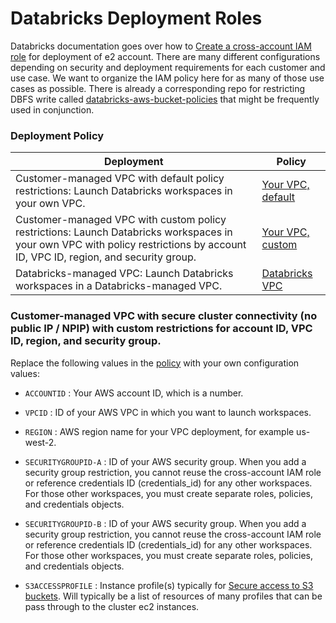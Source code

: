 # Databricks Deployment Roles

Databricks documentation goes over how to [Create a cross-account IAM role](https://docs.databricks.com/administration-guide/account-api/iam-role.html#language-Your%C2%A0VPC,%C2%A0custom) for deployment of e2 account. There are many different configurations depending on security and deployment requirements for each customer and use case. We want to organize the IAM policy here for as many of those use cases as possible. There is already a corresponding repo for restricting DBFS write called [databricks-aws-bucket-policies](https://github.com/databricks/databricks-aws-bucket-policies) that might be frequently used in conjunction.

### Deployment	Policy

| Deployment | Policy |
| ----------- | ----------- |
| Customer-managed VPC with default policy restrictions: Launch Databricks workspaces in your own VPC. | [Your VPC, default](e2-your-vpc-policy) |
| Customer-managed VPC with custom policy restrictions: Launch Databricks workspaces in your own VPC with policy restrictions by account ID, VPC ID, region, and security group. | [Your VPC, custom](e2-custom-vpc-policy) |
| Databricks-managed VPC: Launch Databricks workspaces in a Databricks-managed VPC.| 	[Databricks VPC](e2-databricks-vpc-policy) |

### Customer-managed VPC with secure cluster connectivity (no public IP / NPIP) with custom restrictions for account ID, VPC ID, region, and security group.

Replace the following values in the [policy](e2-custom-vpc-policy) with your own configuration values:

- `ACCOUNTID` : Your AWS account ID, which is a number.

- `VPCID` : ID of your AWS VPC in which you want to launch workspaces.

- `REGION` : AWS region name for your VPC deployment, for example us-west-2.

- `SECURITYGROUPID-A` : ID of your AWS security group. When you add a security group restriction, you cannot reuse the cross-account IAM role or reference credentials ID (credentials_id) for any other workspaces. For those other workspaces, you must create separate roles, policies, and credentials objects.

- `SECURITYGROUPID-B` : ID of your AWS security group. When you add a security group restriction, you cannot reuse the cross-account IAM role or reference credentials ID (credentials_id) for any other workspaces. For those other workspaces, you must create separate roles, policies, and credentials objects.

- `S3ACCESSPROFILE` : Instance profile(s) typically for [Secure access to S3 buckets](https://docs.databricks.com/administration-guide/cloud-configurations/aws/instance-profiles.html#secure-access-to-s3-buckets-using-instance-profiles). Will typically be a list of resources of many profiles that can be pass through to the cluster ec2 instances.